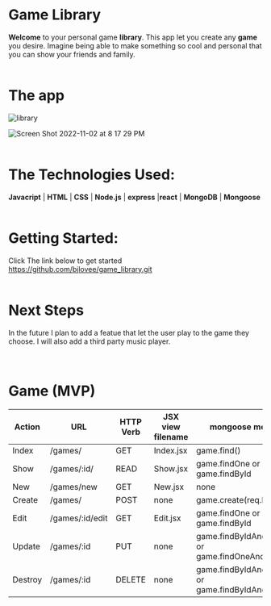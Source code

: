 # **Game Library**
**Welcome** to your personal game **library**. This app let you create any **game** you desire. Imagine being able to make something so cool and personal that you can show your friends and family.
<br>
<br>
# The app

![library](https://user-images.githubusercontent.com/107008047/199635623-7e08990a-e065-4c82-bc31-34c9fa9b4f54.png)

![Screen Shot 2022-11-02 at 8 17 29 PM](https://user-images.githubusercontent.com/107008047/199635708-dfcb3294-4368-418b-8570-3f175b0d9989.png)
<br>
<br>
# The Technologies Used:
**Javacript** | **HTML** | **CSS** | **Node.js** | **express** |**react** | **MongoDB** | **Mongoose** 
<br>
<br>
# Getting Started:
Click The link below to get started<br>
https://github.com/bjlovee/game_library.git
<br>
<br>
# Next Steps
In the future I plan to add a featue that let the user play to the game they choose. I will also add a third party music player.
<br>
<br>
<br>
# Game (MVP)
Action | URL | HTTP Verb | JSX view filename | mongoose method 
--- | --- | --- | --- |--- 
Index | /games/ | GET | Index.jsx | game.find() | game.find()
Show | /games/:id/ | READ | Show.jsx | game.findOne or game.findById | 
New | /games/new | GET | New.jsx | none | 
Create | /games/ | POST | none | game.create(req.body) | 
Edit | /games/:id/edit | GET | Edit.jsx | game.findOne or game.findById | 
Update | /games/:id | PUT | none | game.findByIdAndUpdate or game.findOneAndUpdate | 
Destroy | /games/:id | DELETE | none | game.findByIdAndRemove or game.findByIdAndDelete |
<br>
<!-- # User
Action | URL | HTTP Verb | JSX view filename | mongoose method 
--- | --- | --- | --- |--- 
Index | /users/ | GET | Index.jsx | game.find() | user.find()
Show | /users/:id/ | READ | Show.jsx | user.findOne or user.findById | 
New | /users/new | GET | New.jsx | none | 
Create | /users/ | POST | none | user.create(req.body) | 
Edit | /users/:id/edit | GET | Edit.jsx | user.findOne or user.findById | 
Update | /users/:id | PUT | none | user.findByIdAndUpdate or user.findOneAndUpdate | 
Destroy | /users/:id | DELETE | none | user.findByIdAndRemove or user.findByIdAndDelete | -->
